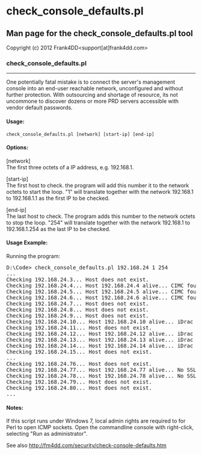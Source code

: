 # check_console_defaults.pl

## Man page for the check_console_defaults.pl tool

Copyright (c) 2012 Frank4DD<support[at]frank4dd.com>

### check_console_defaults.pl

* * *

One potentially fatal mistake is to connect the server's management console into an end-user reachable network, unconfigured and without further protection. With outsourcing and shortage of resource, its not uncommone to discover dozens or more PRD servers accessible with vendor default passwords.

#### Usage:

`check_console_defaults.pl [network] [start-ip] [end-ip]`  

#### Options:

[network]  
      The first three octets of a IP address, e.g. 192.168.1.

[start-ip]   
      The first host to check. the program will add this number it to the network octets to start the loop. "1" will translate together with the network 192.168.1 to 192.168.1.1 as the first IP to be checked.

[end-ip]  
      The last host to check. The program adds this number to the network octets to stop the loop. "254" will  translate together with the network 192.168.1 to 192.168.1.254 as the last IP to be checked.

#### Usage Example:

Running the program:

<pre>D:\Code> check_console_defaults.pl 192.168.24 1 254
...
Checking 192.168.24.3... Host does not exist.
Checking 192.168.24.4... Host 192.168.24.4 alive... CIMC found! ...Default Login success!
Checking 192.168.24.5... Host 192.168.24.5 alive... CIMC found! ...Default Login success!
Checking 192.168.24.6... Host 192.168.24.6 alive... CIMC found! ...Default Login failed.
Checking 192.168.24.7... Host does not exist.
Checking 192.168.24.8... Host does not exist.
Checking 192.168.24.9... Host does not exist.
Checking 192.168.24.10... Host 192.168.24.10 alive... iDrac found! ...Default Login success!
Checking 192.168.24.11... Host does not exist.
Checking 192.168.24.12... Host 192.168.24.12 alive... iDrac found! ...Default Login success!
Checking 192.168.24.13... Host 192.168.24.13 alive... iDrac found! ...Default Login failed.
Checking 192.168.24.14... Host 192.168.24.14 alive... iDrac found! ...Default Login failed.
Checking 192.168.24.15... Host does not exist.
...
Checking 192.168.24.76... Host does not exist.
Checking 192.168.24.77... Host 192.168.24.77 alive... No SSL web page found.
Checking 192.168.24.78... Host 192.168.24.78 alive... No SSL web page found.
Checking 192.168.24.79... Host does not exist.
Checking 192.168.24.80... Host does not exist.
...</pre>

#### Notes:

If this script runs under Windows 7, local admin rights are required to for Perl to open ICMP sockets. Open the commandline console with right-click, selecting "Run as administrator". 

See also http://fm4dd.com/security/check-console-defaults.htm
